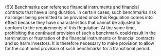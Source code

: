 (63) Benchmarks can reference financial instruments and financial contracts that have a long duration. In certain cases, such benchmarks risk no longer being permitted to be provided once this Regulation comes into effect because they have characteristics that cannot be adjusted to conform to the requirements of this Regulation. At the same time, prohibiting the continued provision of such a benchmark could result in the termination or frustration of the financial instruments or financial contracts and so harm investors. It is therefore necessary to make provision to allow for the continued provision of such benchmarks for a transitional period.